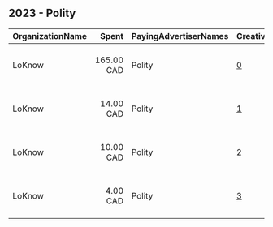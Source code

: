 ## 2023 - Polity 
|OrganizationName|Spent|PayingAdvertiserNames|CreativeUrls|Impressions|Genders|AgeBrackets|CountryCodes|BillingAddresses|CandidateBallotInformation|
|:---|---:|:---|:---|---:|:---|:---|:---|:---|:---|
|LoKnow|165.00 CAD|Polity|[0](https://www.snap.com/political-ads/asset/29743b4b520fe6d9e1f446d1f124fd6fb4a1bcf5d813346da658f27697df1655?mediaType=jpg)|23,514||18+|canada|"2000, 10130-103 Street NW,Edmonton,T5J 3N9,CA"|Polity Election Marketplace|
|LoKnow|14.00 CAD|Polity|[1](https://www.snap.com/political-ads/asset/6e0b7dc350d2e58314979eb96126a2b3624dd96698c3fdcbbb3272cb69ade6d8?mediaType=jpg)|1,456||18+|canada|"2000, 10130-103 Street NW,Edmonton,T5J 3N9,CA"|Polity Election Marketplace|
|LoKnow|10.00 CAD|Polity|[2](https://www.snap.com/political-ads/asset/28e9e2427c6770abe8e6af27b306b4d7ffe292c703b37e36a7d800ba5b39880c?mediaType=jpg)|1,351||18+|canada|"2000, 10130-103 Street NW,Edmonton,T5J 3N9,CA"|Polity Election Marketplace|
|LoKnow|4.00 CAD|Polity|[3](https://www.snap.com/political-ads/asset/8ef998de4042f6fa352359bb49a11e072af3947ed1ed570bd0a48f98eb9d3150?mediaType=jpg)|678||18+|canada|"2000, 10130-103 Street NW,Edmonton,T5J 3N9,CA"|Polity Election Marketplace|
